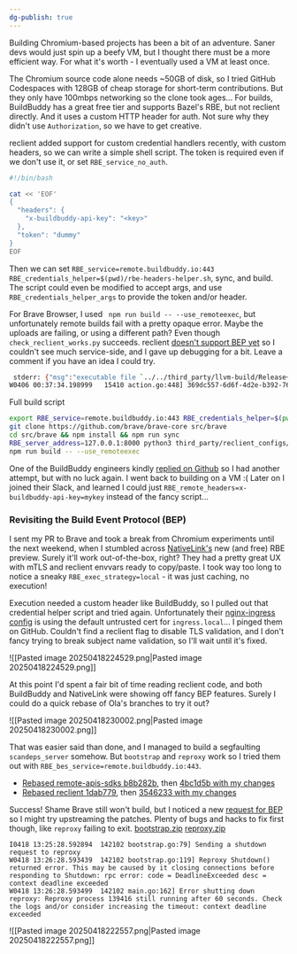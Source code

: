```yaml
---
dg-publish: true
---
```

Building Chromium-based projects has been a bit of an adventure. Saner devs would just spin up a beefy VM, but I thought there must be a more efficient way. For what it's worth - I eventually used a VM at least once.

The Chromium source code alone needs ~50GB of disk, so I tried GitHub Codespaces with 128GB of cheap storage for short-term contributions. But they only have 100mbps networking so the clone took ages...
For builds, BuildBuddy has a great free tier and supports Bazel's RBE, but not reclient directly. And it uses a custom HTTP header for auth. Not sure why they didn't use `Authorization`, so we have to get creative.

reclient added support for custom credential handlers recently, with custom headers, so we can write a simple shell script. The token is required even if we don't use it, or set `RBE_service_no_auth`.

```sh
#!/bin/bash

cat << 'EOF'
{
  "headers": {
    "x-buildbuddy-api-key": "<key>"
  },
  "token": "dummy"
}
EOF
```

Then we can set `RBE_service=remote.buildbuddy.io:443 RBE_credentials_helper=$(pwd)/rbe-headers-helper.sh`, sync, and build. The script could even be modified to accept args, and use `RBE_credentials_helper_args` to provide the token and/or header.

For Brave Browser, I used ` npm run build -- --use_remoteexec`, but unfortunately remote builds fail with a pretty opaque error. Maybe the uploads are failing, or using a different path? Even though `check_reclient_works.py` succeeds. reclient [doesn't support BEP yet](https://github.com/ola-rozenfeld/reclient/tree/bep) so I couldn't see much service-side, and I gave up debugging for a bit. Leave a comment if you have an idea I could try.

```sh
 stderr: {"msg":"executable file `../../third_party/llvm-build/Release+Asserts/bin/clang++` not found in $PATH: No such file or directory","level":"error","time":"2025-04-06T00:37:33.846872Z"}
W0406 00:37:34.198999   15410 action.go:448] 369dc557-6d6f-4d2e-b392-765342bbc218: Remote execution failed with &{ExitCode:1 Status:NonZeroExitResultStatus Err:<nil>}, Waiting for local.
```

Full build script

```sh
export RBE_service=remote.buildbuddy.io:443 RBE_credentials_helper=$(pwd)/rbe-headers-helper.sh RBE_log_dir=$(pwd)/rbe RBE_v=2
git clone https://github.com/brave/brave-core src/brave
cd src/brave && npm install && npm run sync
RBE_server_address=127.0.0.1:8000 python3 third_party/reclient_configs/src/check_reclient_works.py --src_dir=..
npm run build -- --use_remoteexec
```

One of the BuildBuddy engineers kindly [replied on Github](https://github.com/buildbuddy-io/buildbuddy/issues/6134) so I had another attempt, but with no luck again. I went back to building on a VM :(
Later on I joined their Slack, and learned I could just `RBE_remote_headers=x-buildbuddy-api-key=mykey` instead of the fancy script...

### Revisiting the Build Event Protocol (BEP)

I sent my PR to Brave and took a break from Chromium experiments until the next weekend, when I stumbled across [NativeLink's](https://nativelink.com/) new (and free) RBE preview. Surely it'll work out-of-the-box, right?
They had a pretty great UX with mTLS and reclient envvars ready to copy/paste. I took way too long to notice a sneaky `RBE_exec_strategy=local` - it was just caching, no execution!

Execution needed a custom header like BuildBuddy, so I pulled out that credential helper script and tried again. Unfortunately their [nginx-ingress config](https://cert-manager.io/docs/tutorials/acme/nginx-ingress/) is using the default untrusted cert for `ingress.local`... I pinged them on GitHub. Couldn't find a reclient flag to disable TLS validation, and I don't fancy trying to break subject name validation, so I'll wait until it's fixed.

![[Pasted image 20250418224529.png|Pasted image 20250418224529.png]]

At this point I'd spent a fair bit of time reading reclient code, and both BuildBuddy and NativeLink were showing off fancy BEP features. Surely I could do a quick rebase of Ola's branches to try it out?

![[Pasted image 20250418230002.png|Pasted image 20250418230002.png]]

That was easier said than done, and I managed to build a segfaulting `scandeps_server` somehow. But `bootstrap` and `reproxy` work so I tried them out with `RBE_bes_service=remote.buildbuddy.io:443`.
* [Rebased remote-apis-sdks b8b282b](https://github.com/pl4nty/remote-apis-sdks/commit/b8b282b7dea208eb5c5d9088ab1ee296163d9685), then [4bc1d5b with my changes](https://github.com/pl4nty/remote-apis-sdks/commit/4bc1d5b7a570783b86143e2b25b04a45fc31a592)
* [Rebased reclient 1dab779](https://github.com/pl4nty/reclient/commit/1dab779cfb715eaa1131c3aa3bc213954febd1cd), then [3546233 with my changes](https://github.com/pl4nty/reclient/commit/3546233c4ea493a6e267213743acdfae9bcc00cf)

Success! Shame Brave still won't build, but I noticed a new [request for BEP](https://github.com/bazelbuild/reclient/issues/141) so I might try upstreaming the patches. Plenty of bugs and hacks to fix first though, like `reproxy` failing to exit.
[bootstrap.zip](https://github.com/user-attachments/files/19813099/bootstrap.zip)
[reproxy.zip](https://github.com/user-attachments/files/19813098/reproxy.zip)

```
I0418 13:25:28.592894  142102 bootstrap.go:79] Sending a shutdown request to reproxy
W0418 13:26:28.593439  142102 bootstrap.go:119] Reproxy Shutdown() returned error. This may be caused by it closing connections before responding to Shutdown: rpc error: code = DeadlineExceeded desc = context deadline exceeded
W0418 13:26:28.593499  142102 main.go:162] Error shutting down reproxy: Reproxy process 139416 still running after 60 seconds. Check the logs and/or consider increasing the timeout: context deadline exceeded
```

![[Pasted image 20250418222557.png|Pasted image 20250418222557.png]]